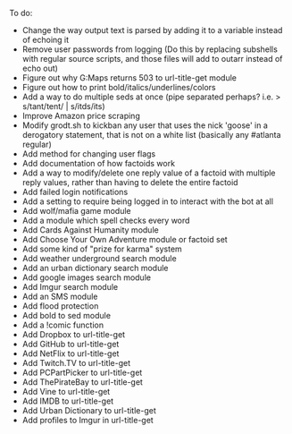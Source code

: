 To do:
* Change the way output text is parsed by adding it to a variable instead of echoing it
* Remove user passwords from logging (Do this by replacing subshells with regular source scripts, and those files will add to outarr instead of echo out)
* Figure out why G:Maps returns 503 to url-title-get module
* Figure out how to print bold/italics/underlines/colors
* Add a way to do multiple seds at once (pipe separated perhaps? i.e. > s/tant/tent/ | s/itds/its)
* Improve Amazon price scraping
* Modify grodt.sh to kickban any user that uses the nick 'goose' in a derogatory statement, that is not on a white list (basically any #atlanta regular)
* Add method for changing user flags
* Add documentation of how factoids work
* Add a way to modify/delete one reply value of a factoid with multiple reply values, rather than having to delete the entire factoid
* Add failed login notifications
* Add a setting to require being logged in to interact with the bot at all
* Add wolf/mafia game module
* Add a module which spell checks every word
* Add Cards Against Humanity module
* Add Choose Your Own Adventure module or factoid set
* Add some kind of "prize for karma" system
* Add weather underground search module
* Add an urban dictionary search module
* Add google images search module
* Add Imgur search module
* Add an SMS module
* Add flood protection
* Add bold to sed module
* Add a !comic function
* Add Dropbox to url-title-get
* Add GitHub to url-title-get
* Add NetFlix to url-title-get
* Add Twitch.TV to url-title-get
* Add PCPartPicker to url-title-get
* Add ThePirateBay to url-title-get
* Add Vine to url-title-get
* Add IMDB to url-title-get
* Add Urban Dictionary to url-title-get
* Add profiles to Imgur in url-title-get
